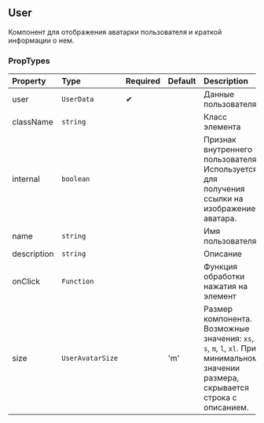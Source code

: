 ## User

Компонент для отображения аватарки пользователя и краткой информации о нем.

### PropTypes
| Property       | Type            | Required | Default      | Description                                                    |
| :---           | :---            | :---     | :---         | :---                                                           |
| user       | `UserData`      | ✔     |               | Данные пользователя   |
| className      | `string`        |          |              | Класс элемента   |
| internal            | `boolean`        |          |         | Признак внутреннего пользователя. Используется для получения ссылки на изображение аватара.  |
| name            | `string`        |          |         | Имя пользователя  |
| description            | `string`        |          |         | Описание   |
| onClick        | `Function`      |          |              | Функция обработки нажатия на элемент |
| size           | `UserAvatarSize`|          |   'm'   | Размер компонента. Возможные значения: `xs`, `s`, `m`, `l`, `xl`. При минимальном значении размера, скрывается строка с описанием. |
